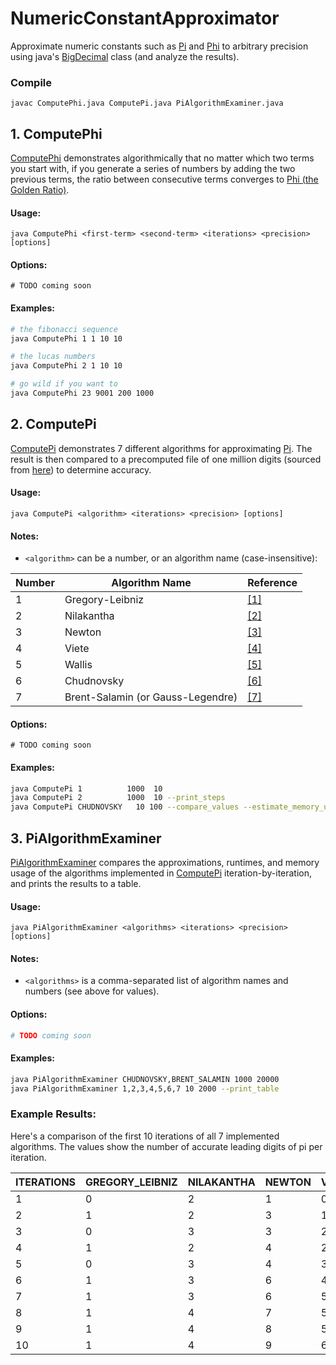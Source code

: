 # NumericConstantApproximator
Approximate numeric constants such as [Pi][8] and [Phi][9] to arbitrary precision using java's
[BigDecimal][11] class (and analyze the results).

### Compile
```
javac ComputePhi.java ComputePi.java PiAlgorithmExaminer.java
```

## 1. ComputePhi
[ComputePhi](ComputePhi.java) demonstrates algorithmically that no matter which two terms you start 
with, if you generate a series of numbers by adding the two previous terms, the ratio between
consecutive terms converges to [Phi (the Golden Ratio)][9].

#### Usage:
```
java ComputePhi <first-term> <second-term> <iterations> <precision> [options]
```

#### Options:
```
# TODO coming soon
```

#### Examples:
```bash
# the fibonacci sequence
java ComputePhi 1 1 10 10

# the lucas numbers
java ComputePhi 2 1 10 10

# go wild if you want to
java ComputePhi 23 9001 200 1000
```

## 2. ComputePi
[ComputePi](ComputePi.java) demonstrates 7 different algorithms for approximating [Pi][8].
The result is then compared to a precomputed file of one million digits (sourced from
[here][10]) to determine accuracy.

#### Usage:
```
java ComputePi <algorithm> <iterations> <precision> [options]
```
#### Notes:
- `<algorithm>` can be a number, or an algorithm name (case-insensitive):

 | Number | Algorithm Name                    | Reference  |
 | ------ | --------------------------------- | ---------- |
 |      1 | Gregory-Leibniz                   | [\[1\]][1] |
 |      2 | Nilakantha                        | [\[2\]][2] |
 |      3 | Newton                            | [\[3\]][3] |
 |      4 | Viete                             | [\[4\]][4] |
 |      5 | Wallis                            | [\[5\]][5] |
 |      6 | Chudnovsky                        | [\[6\]][6] |
 |      7 | Brent-Salamin (or Gauss-Legendre) | [\[7\]][7] |

#### Options:
```
# TODO coming soon
```

#### Examples:
```bash
java ComputePi 1          1000  10
java ComputePi 2          1000  10 --print_steps
java ComputePi CHUDNOVSKY   10 100 --compare_values --estimate_memory_usage
```

## 3. PiAlgorithmExaminer
[PiAlgorithmExaminer](PiAlgorithmExaminer.java) compares the approximations, runtimes, and memory 
usage of the algorithms implemented in [ComputePi](ComputePi.java) iteration-by-iteration, and
prints the results to a table.

#### Usage:
```
java PiAlgorithmExaminer <algorithms> <iterations> <precision> [options]
```
#### Notes:
- `<algorithms>` is a comma-separated list of algorithm names and numbers (see above for values).

#### Options:
```bash
# TODO coming soon
```

#### Examples:
```bash
java PiAlgorithmExaminer CHUDNOVSKY,BRENT_SALAMIN 1000 20000
java PiAlgorithmExaminer 1,2,3,4,5,6,7 10 2000 --print_table
```

### Example Results:
Here's a comparison of the first 10 iterations of all 7 implemented algorithms.  The values show 
the number of accurate leading digits of pi per iteration.

| ITERATIONS | GREGORY_LEIBNIZ | NILAKANTHA | NEWTON | VIETE | WALLIS | CHUDNOVSKY | BRENT_SALAMIN |
| ---------- | --------------- | ---------- | ------ | ----- | ------ | ---------- | ------------- |
|          1 |               0 |          2 |      1 |     0 |      0 |         14 |             0 |
|          2 |               1 |          2 |      3 |     1 |      0 |         28 |             3 |
|          3 |               0 |          3 |      3 |     2 |      0 |         42 |             8 |
|          4 |               1 |          2 |      4 |     2 |      0 |         56 |            19 |
|          5 |               0 |          3 |      4 |     3 |      1 |         70 |            41 |
|          6 |               1 |          3 |      6 |     4 |      1 |         85 |            84 |
|          7 |               1 |          3 |      6 |     5 |      1 |         99 |           171 |
|          8 |               1 |          4 |      7 |     5 |      1 |        113 |           345 |
|          9 |               1 |          4 |      8 |     5 |      1 |        127 |           694 |
|         10 |               1 |          4 |      9 |     6 |      1 |        142 |          1392 |

[1]:https://en.wikipedia.org/wiki/Leibniz_formula_for_%CF%80
[2]:https://en.wikipedia.org/wiki/Pi#Infinite_series
[3]:https://www.dropbox.com/s/jndc4y12f2zhnt4/Derivation%20of%20Newton's%20Sum.pdf
[4]:https://en.wikipedia.org/wiki/Viète%27s_formula
[5]:https://en.wikipedia.org/wiki/Wallis_product
[6]:https://en.wikipedia.org/wiki/Chudnovsky_algorithm
[7]:https://en.wikipedia.org/wiki/Gauss–Legendre_algorithm
[8]:https://en.wikipedia.org/wiki/Pi
[9]:https://en.wikipedia.org/wiki/Phi
[10]:https://www.angio.net/pi/digits.html
[11]:https://docs.oracle.com/en/java/javase/15/docs/api/java.base/java/math/BigDecimal.html
